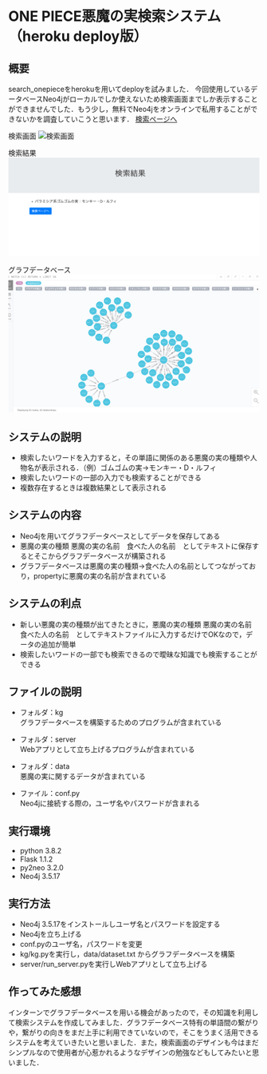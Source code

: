 # ONE PIECE悪魔の実検索システム（heroku deploy版）
## 概要
search_onepieceをherokuを用いてdeployを試みました．
今回使用しているデータベースNeo4jがローカルでしか使えないため検索画面までしか表示することができませんでした．もう少し，無料でNeo4jをオンラインで私用することができないかを調査していこうと思います．
[検索ページへ](https://searchonepieceknowledge.herokuapp.com/)


検索画面
![検索画面](https://github.com/kentaro123/search_onepiece_heroku/blob/master/sample_photo/%E6%A4%9C%E7%B4%A2%E7%94%BB%E9%9D%A2.png?raw=true)


検索結果
![検索結果](https://github.com/kentaro123/search_onepiece_heroku/blob/master/sample_photo/%E6%A4%9C%E7%B4%A2%E7%B5%90%E6%9E%9C.png?raw=true)

グラフデータベース
![グラフデータベース](https://github.com/kentaro123/search_onepiece_heroku/blob/master/sample_photo/%E3%83%8A%E3%83%AC%E3%83%83%E3%82%B8%E3%82%B0%E3%83%A9%E3%83%95.png?raw=true)

## システムの説明
* 検索したいワードを入力すると，その単語に関係のある悪魔の実の種類や人物名が表示される．（例）ゴムゴムの実→モンキー・D・ルフィ
* 検索したいワードの一部の入力でも検索することができる
* 複数存在するときは複数結果として表示される

## システムの内容
* Neo4jを用いてグラフデータベースとしてデータを保存してある
* 悪魔の実の種類 悪魔の実の名前　食べた人の名前　としてテキストに保存するとそこからグラフデータベースが構築される
* グラフデータベースは悪魔の実の種類→食べた人の名前としてつながっており，propertyに悪魔の実の名前が含まれている

## システムの利点
* 新しい悪魔の実の種類が出てきたときに，悪魔の実の種類 悪魔の実の名前　食べた人の名前　としてテキストファイルに入力するだけでOKなので，データの追加が簡単
* 検索したいワードの一部でも検索できるので曖昧な知識でも検索することができる

## ファイルの説明
* フォルダ：kg
<br>グラフデータベースを構築するためのプログラムが含まれている

* フォルダ：server
<br>Webアプリとして立ち上げるプログラムが含まれている

* フォルダ：data
<br>悪魔の実に関するデータが含まれている

* ファイル：conf.py
<br>Neo4jに接続する際の，ユーザ名やパスワードが含まれる

## 実行環境
* python 3.8.2
* Flask 1.1.2
* py2neo 3.2.0
* Neo4j 3.5.17

## 実行方法
* Neo4j 3.5.17をインストールしユーザ名とパスワードを設定する
* Neo4jを立ち上げる
* conf.pyのユーザ名，パスワードを変更
* kg/kg.pyを実行し，data/dataset.txt からグラフデータベースを構築
* server/run_server.pyを実行しWebアプリとして立ち上げる

## 作ってみた感想
インターンでグラフデータベースを用いる機会があったので，その知識を利用して検索システムを作成してみました．グラフデータベース特有の単語間の繋がりや，繋がりの向きをまだ上手に利用できていないので，そこをうまく活用できるシステムを考えていきたいと思いました．また，検索画面のデザインも今はまだシンプルなので使用者が心惹かれるようなデザインの勉強などもしてみたいと思いました．
